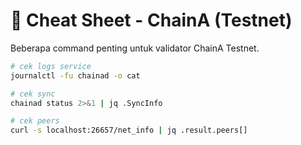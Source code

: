 # 📑 Cheat Sheet - ChainA (Testnet)

Beberapa command penting untuk validator ChainA Testnet.

```bash
# cek logs service
journalctl -fu chainad -o cat

# cek sync
chainad status 2>&1 | jq .SyncInfo

# cek peers
curl -s localhost:26657/net_info | jq .result.peers[]
```
